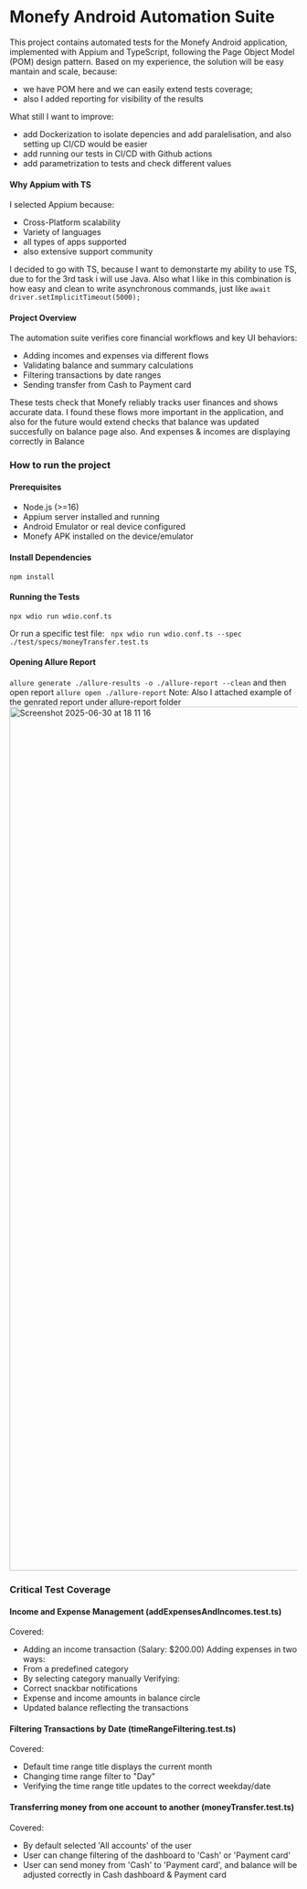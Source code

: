 # Monefy Android Automation Suite

This project contains automated tests for the Monefy Android application, implemented with Appium and TypeScript, following the Page Object Model (POM) design pattern. 
Based on my experience, the solution will be easy mantain and scale, because:
- we have POM here and we can easily extend tests coverage;
- also I added reporting for visibility of the results

What still I want to improve:
- add Dockerization to isolate depencies and add paralelisation, and also setting up CI/CD would be easier
- add running our tests in CI/CD with Github actions
- add parametrization to tests and check different values

#### Why Appium with TS
 I selected Appium because:
 - Cross-Platform scalability
 - Variety of languages
 - all types of apps supported
 - also extensive support community

I decided to go with TS, because I want to demonstarte my ability to use TS, due to for the 3rd task i will use Java. Also what I like in this combination is how easy and clean to write asynchronous commands, just like
`await driver.setImplicitTimeout(5000);`
 


#### Project Overview
The automation suite verifies core financial workflows and key UI behaviors:

- Adding incomes and expenses via different flows
- Validating balance and summary calculations
- Filtering transactions by date ranges
- Sending transfer from Cash to Payment card

These tests check that Monefy reliably tracks user finances and shows accurate data. I found these flows more important in the application, and also for the future would extend checks that balance was updated succesfully on balance page also. And expenses & incomes are displaying correctly in Balance


### How to run the project
#### Prerequisites
- Node.js (>=16)
- Appium server installed and running
- Android Emulator or real device configured
- Monefy APK installed on the device/emulator

#### Install Dependencies
`npm install`

#### Running the Tests
`npx wdio run wdio.conf.ts`

Or run a specific test file:
` npx wdio run wdio.conf.ts --spec ./test/specs/moneyTransfer.test.ts`

#### Opening Allure Report
`allure generate ./allure-results -o ./allure-report --clean`
and then open report
`allure open ./allure-report`
Note: Also I attached example of the genrated report under allure-report folder
<img width="1511" alt="Screenshot 2025-06-30 at 18 11 16" src="https://github.com/user-attachments/assets/cf275692-f7c6-496a-b2d7-16a4f997b7e9" />


### Critical Test Coverage

#### Income and Expense Management (addExpensesAndIncomes.test.ts)
Covered:
- Adding an income transaction (Salary: $200.00)
Adding expenses in two ways:
- From a predefined category
- By selecting category manually
Verifying:
- Correct snackbar notifications
- Expense and income amounts in balance circle
- Updated balance reflecting the transactions


#### Filtering Transactions by Date (timeRangeFiltering.test.ts)
Covered:
- Default time range title displays the current month
- Changing time range filter to "Day"
- Verifying the time range title updates to the correct weekday/date


#### Transferring money from one account to another (moneyTransfer.test.ts)
Covered:
- By default selected 'All accounts' of the user
- User can change filtering of the dashboard to 'Cash' or 'Payment card'
- User can send money from 'Cash' to 'Payment card', and balance will be adjusted correctly in Cash dashboard & Payment card
